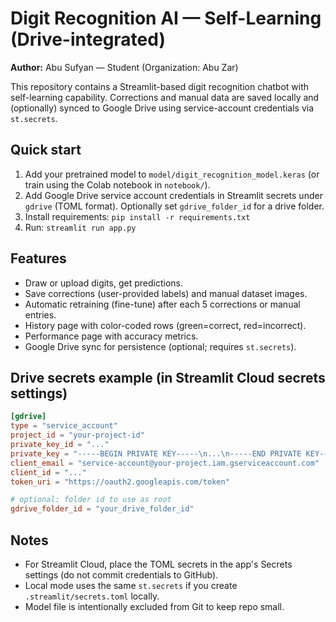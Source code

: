 # Digit Recognition AI — Self-Learning (Drive-integrated)

**Author:** Abu Sufyan — Student (Organization: Abu Zar)  

This repository contains a Streamlit-based digit recognition chatbot with self-learning capability. Corrections and manual data are saved locally and (optionally) synced to Google Drive using service-account credentials via `st.secrets`.

## Quick start
1. Add your pretrained model to `model/digit_recognition_model.keras` (or train using the Colab notebook in `notebook/`).
2. Add Google Drive service account credentials in Streamlit secrets under `gdrive` (TOML format). Optionally set `gdrive_folder_id` for a drive folder.
3. Install requirements: `pip install -r requirements.txt`
4. Run: `streamlit run app.py`

## Features
- Draw or upload digits, get predictions.
- Save corrections (user-provided labels) and manual dataset images.
- Automatic retraining (fine-tune) after each 5 corrections or manual entries.
- History page with color-coded rows (green=correct, red=incorrect).
- Performance page with accuracy metrics.
- Google Drive sync for persistence (optional; requires `st.secrets`).

## Drive secrets example (in Streamlit Cloud secrets settings)
```toml
[gdrive]
type = "service_account"
project_id = "your-project-id"
private_key_id = "..."
private_key = "-----BEGIN PRIVATE KEY-----\n...\n-----END PRIVATE KEY-----\n"
client_email = "service-account@your-project.iam.gserviceaccount.com"
client_id = "..."
token_uri = "https://oauth2.googleapis.com/token"

# optional: folder id to use as root
gdrive_folder_id = "your_drive_folder_id"
```

## Notes
- For Streamlit Cloud, place the TOML secrets in the app's Secrets settings (do not commit credentials to GitHub).
- Local mode uses the same `st.secrets` if you create `.streamlit/secrets.toml` locally.
- Model file is intentionally excluded from Git to keep repo small.
